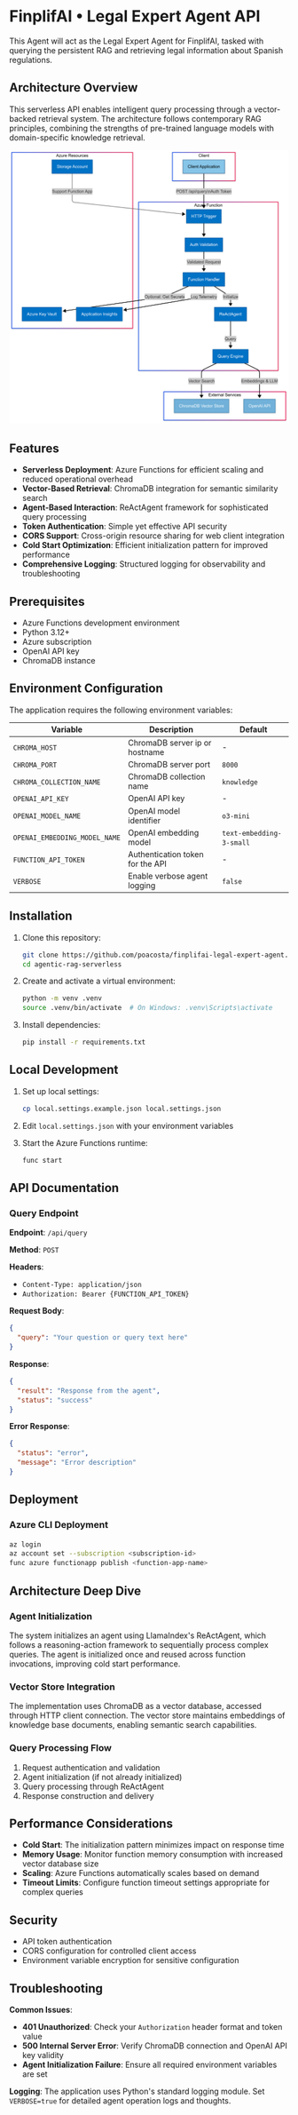 # FinplifAI • Legal Expert Agent API

This Agent will act as the Legal Expert Agent for FinplifAI, tasked with querying the persistent RAG and retrieving legal information about Spanish regulations.

## Architecture Overview

This serverless API enables intelligent query processing through a vector-backed retrieval system. The architecture follows contemporary RAG principles, combining the strengths of pre-trained language models with domain-specific knowledge retrieval.

![Architecture](./diagrams/agentic-rag-serverless-api-with-azure-flow.png)

## Features

- **Serverless Deployment**: Azure Functions for efficient scaling and reduced operational overhead
- **Vector-Based Retrieval**: ChromaDB integration for semantic similarity search
- **Agent-Based Interaction**: ReActAgent framework for sophisticated query processing
- **Token Authentication**: Simple yet effective API security
- **CORS Support**: Cross-origin resource sharing for web client integration
- **Cold Start Optimization**: Efficient initialization pattern for improved performance
- **Comprehensive Logging**: Structured logging for observability and troubleshooting

## Prerequisites

- Azure Functions development environment
- Python 3.12+
- Azure subscription
- OpenAI API key
- ChromaDB instance

## Environment Configuration

The application requires the following environment variables:

| Variable                      | Description                      | Default                  |
| ----------------------------- | -------------------------------- | ------------------------ |
| `CHROMA_HOST`                 | ChromaDB server ip or hostname   | -                        |
| `CHROMA_PORT`                 | ChromaDB server port             | `8000`                   |
| `CHROMA_COLLECTION_NAME`      | ChromaDB collection name         | `knowledge`              |
| `OPENAI_API_KEY`              | OpenAI API key                   | -                        |
| `OPENAI_MODEL_NAME`           | OpenAI model identifier          | `o3-mini`                |
| `OPENAI_EMBEDDING_MODEL_NAME` | OpenAI embedding model           | `text-embedding-3-small` |
| `FUNCTION_API_TOKEN`          | Authentication token for the API | -                        |
| `VERBOSE`                     | Enable verbose agent logging     | `false`                  |

## Installation

1. Clone this repository:

   ```bash
   git clone https://github.com/poacosta/finplifai-legal-expert-agent.git
   cd agentic-rag-serverless
   ```

2. Create and activate a virtual environment:

   ```bash
   python -m venv .venv
   source .venv/bin/activate  # On Windows: .venv\Scripts\activate
   ```

3. Install dependencies:
   ```bash
   pip install -r requirements.txt
   ```

## Local Development

1. Set up local settings:

   ```bash
   cp local.settings.example.json local.settings.json
   ```

2. Edit `local.settings.json` with your environment variables

3. Start the Azure Functions runtime:
   ```bash
   func start
   ```

## API Documentation

### Query Endpoint

**Endpoint**: `/api/query`

**Method**: `POST`

**Headers**:

- `Content-Type: application/json`
- `Authorization: Bearer {FUNCTION_API_TOKEN}`

**Request Body**:

```json
{
  "query": "Your question or query text here"
}
```

**Response**:

```json
{
  "result": "Response from the agent",
  "status": "success"
}
```

**Error Response**:

```json
{
  "status": "error",
  "message": "Error description"
}
```

## Deployment

### Azure CLI Deployment

```bash
az login
az account set --subscription <subscription-id>
func azure functionapp publish <function-app-name>
```

## Architecture Deep Dive

### Agent Initialization

The system initializes an agent using LlamaIndex's ReActAgent, which follows a reasoning-action framework to sequentially process complex queries. The agent is initialized once and reused across function invocations, improving cold start performance.

### Vector Store Integration

The implementation uses ChromaDB as a vector database, accessed through HTTP client connection. The vector store maintains embeddings of knowledge base documents, enabling semantic search capabilities.

### Query Processing Flow

1. Request authentication and validation
2. Agent initialization (if not already initialized)
3. Query processing through ReActAgent
4. Response construction and delivery

## Performance Considerations

- **Cold Start**: The initialization pattern minimizes impact on response time
- **Memory Usage**: Monitor function memory consumption with increased vector database size
- **Scaling**: Azure Functions automatically scales based on demand
- **Timeout Limits**: Configure function timeout settings appropriate for complex queries

## Security

- API token authentication
- CORS configuration for controlled client access
- Environment variable encryption for sensitive configuration

## Troubleshooting

**Common Issues**:

- **401 Unauthorized**: Check your `Authorization` header format and token value
- **500 Internal Server Error**: Verify ChromaDB connection and OpenAI API key validity
- **Agent Initialization Failure**: Ensure all required environment variables are set

**Logging**:
The application uses Python's standard logging module. Set `VERBOSE=true` for detailed agent operation logs and thoughts.
